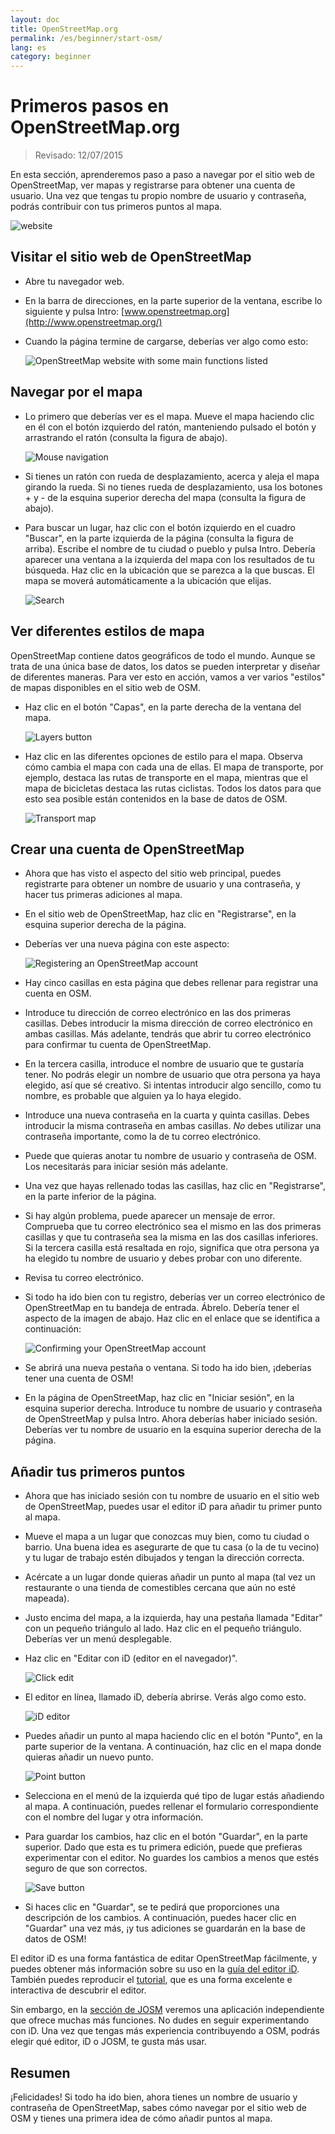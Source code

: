 ```yaml
---
layout: doc
title: OpenStreetMap.org
permalink: /es/beginner/start-osm/
lang: es
category: beginner
---
```


Primeros pasos en OpenStreetMap.org
====================================

> Revisado: 12/07/2015  

En esta sección, aprenderemos paso a paso a navegar por el sitio web de OpenStreetMap, ver mapas y registrarse para obtener una cuenta de usuario. Una vez que tengas tu propio nombre de usuario y contraseña, podrás contribuir con tus primeros puntos al mapa.

![website][]

Visitar el sitio web de OpenStreetMap
-------------------------------------

-   Abre tu navegador web.
-   En la barra de direcciones, en la parte superior de la ventana, escribe lo siguiente y pulsa Intro:
    [www.openstreetmap.org](http://www.openstreetmap.org/)
-   Cuando la página termine de cargarse, deberías ver algo como esto:

    ![OpenStreetMap website with some main functions listed][]

Navegar por el mapa
-------------------

-   Lo primero que deberías ver es el mapa. Mueve el mapa haciendo clic en él con el botón izquierdo del ratón, manteniendo pulsado el botón y arrastrando el ratón (consulta la figura de abajo).

    ![Mouse navigation][]

-   Si tienes un ratón con rueda de desplazamiento, acerca y aleja el mapa girando la rueda. Si no tienes rueda de desplazamiento, usa los botones + y - de la esquina superior derecha del mapa (consulta la figura de abajo).
-   Para buscar un lugar, haz clic con el botón izquierdo en el cuadro "Buscar", en la parte izquierda de la página (consulta la figura de arriba). Escribe el nombre de tu ciudad o pueblo y pulsa Intro. Debería aparecer una ventana a la izquierda del mapa con los resultados de tu búsqueda. Haz clic en la ubicación que se parezca a la que buscas. El mapa se moverá automáticamente a la ubicación que elijas.

    ![Search][]
   

Ver diferentes estilos de mapa
------------------------------

OpenStreetMap contiene datos geográficos de todo el mundo. Aunque se trata de una única base de datos, los datos se pueden interpretar y diseñar de diferentes maneras. Para ver esto en acción, vamos a ver varios "estilos" de mapas disponibles en el sitio web de OSM.

-   Haz clic en el botón "Capas", en la parte derecha de la ventana del mapa.

    ![Layers button][]

-   Haz clic en las diferentes opciones de estilo para el mapa. Observa cómo cambia el mapa con cada una de ellas. El mapa de transporte, por ejemplo, destaca las rutas de transporte en el mapa, mientras que el mapa de bicicletas destaca las rutas ciclistas. Todos los datos para que esto sea posible están contenidos en la base de datos de OSM.

    ![Transport map][]

Crear una cuenta de OpenStreetMap
-------------------------------------

- Ahora que has visto el aspecto del sitio web principal, puedes registrarte para obtener un nombre de usuario y una contraseña, y hacer tus primeras adiciones al mapa.
-   En el sitio web de OpenStreetMap, haz clic en "Registrarse", en la esquina superior derecha de la página.
-   Deberías ver una nueva página con este aspecto:

    ![Registering an OpenStreetMap account][]

-   Hay cinco casillas en esta página que debes rellenar para registrar una cuenta en OSM.
-   Introduce tu dirección de correo electrónico en las dos primeras casillas. Debes introducir la misma dirección de correo electrónico en ambas casillas. Más adelante, tendrás que abrir tu correo electrónico para confirmar tu cuenta de OpenStreetMap.
-   En la tercera casilla, introduce el nombre de usuario que te gustaría tener. No podrás elegir un nombre de usuario que otra persona ya haya elegido, así que sé creativo. Si intentas introducir algo sencillo, como tu nombre, es probable que alguien ya lo haya elegido.
-   Introduce una nueva contraseña en la cuarta y quinta casillas. Debes introducir la misma contraseña en ambas casillas. *No* debes utilizar una contraseña importante, como la de tu correo electrónico.
-   Puede que quieras anotar tu nombre de usuario y contraseña de OSM. Los necesitarás para iniciar sesión más adelante.
-   Una vez que hayas rellenado todas las casillas, haz clic en "Registrarse", en la parte inferior de la página.
-   Si hay algún problema, puede aparecer un mensaje de error. Comprueba que tu correo electrónico sea el mismo en las dos primeras casillas y que tu contraseña sea la misma en las dos casillas inferiores. Si la tercera casilla está resaltada en rojo, significa que otra persona ya ha elegido tu nombre de usuario y debes probar con uno diferente.
-   Revisa tu correo electrónico.
-   Si todo ha ido bien con tu registro, deberías ver un correo electrónico de OpenStreetMap en tu bandeja de entrada. Ábrelo. Debería tener el aspecto de la imagen de abajo. Haz clic en el enlace que se identifica a continuación:

    ![Confirming your OpenStreetMap account][]

-   Se abrirá una nueva pestaña o ventana. Si todo ha ido bien, ¡deberías tener una cuenta de OSM!
-   En la página de OpenStreetMap, haz clic en "Iniciar sesión", en la esquina superior derecha. Introduce tu nombre de usuario y contraseña de OpenStreetMap y pulsa Intro. Ahora deberías haber iniciado sesión. Deberías ver tu nombre de usuario en la esquina superior derecha de la página.

Añadir tus primeros puntos
------------------------------

- Ahora que has iniciado sesión con tu nombre de usuario en el sitio web de OpenStreetMap, puedes usar el editor iD para añadir tu primer punto al mapa.
-   Mueve el mapa a un lugar que conozcas muy bien, como tu ciudad o barrio. Una buena idea es asegurarte de que tu casa (o la de tu vecino) y tu lugar de trabajo estén dibujados y tengan la dirección correcta. 
-   Acércate a un lugar donde quieras añadir un punto al mapa (tal vez un restaurante o una tienda de comestibles cercana que aún no esté mapeada).
-   Justo encima del mapa, a la izquierda, hay una pestaña llamada "Editar" con un pequeño triángulo al lado. Haz clic en el pequeño triángulo. Deberías ver un menú desplegable.
-   Haz clic en "Editar con iD (editor en el navegador)".

    ![Click edit][]

-   El editor en línea, llamado iD, debería abrirse. Verás algo como esto.

    ![iD editor][]

-   Puedes añadir un punto al mapa haciendo clic en el botón "Punto", en la parte superior de la ventana. A continuación, haz clic en el mapa donde quieras añadir un nuevo punto.

    ![Point button][]    

-   Selecciona en el menú de la izquierda qué tipo de lugar estás añadiendo al mapa. A continuación, puedes rellenar el formulario correspondiente con el nombre del lugar y otra información.
-   Para guardar los cambios, haz clic en el botón "Guardar", en la parte superior. Dado que esta es tu primera edición, puede que prefieras experimentar con el editor. No guardes los cambios a menos que estés seguro de que son correctos.

    ![Save button][]    

-   Si haces clic en "Guardar", se te pedirá que proporciones una descripción de los cambios. A continuación, puedes hacer clic en "Guardar" una vez más, ¡y tus adiciones se guardarán en la base de datos de OSM!


El editor iD es una forma fantástica de editar OpenStreetMap fácilmente, y puedes obtener más información sobre su uso en la [guía del editor iD](/es/beginner/id-editor/). También puedes reproducir el [tutorial](http://www.openstreetmap.org/edit?editor=id#walkthrough=true), que es una forma excelente e interactiva de descubrir el editor.

Sin embargo, en la [sección de JOSM](/es/josm/) veremos una aplicación independiente que ofrece muchas más funciones. No dudes en seguir experimentando con iD. Una vez que tengas más experiencia contribuyendo a OSM, podrás elegir qué editor, iD o JOSM, te gusta más usar.

Resumen
-------

¡Felicidades! Si todo ha ido bien, ahora tienes un nombre de usuario y contraseña de OpenStreetMap, sabes cómo navegar por el sitio web de OSM y tienes una primera idea de cómo añadir puntos al mapa.



[website]: /images/beginner/start-osm_website.png
[OpenStreetMap website with some main functions listed]: /images/beginner/osm-website-main-functions.png
[Mouse navigation]: /images/beginner/mouse-navigation.png
[Search]: /images/beginner/search.png
[Layers button]: /images/beginner/layers.png
[Transport map]: /images/beginner/transport-map.png
[Registering an OpenStreetMap account]: /images/beginner/registering-account.png
[Confirming your OpenStreetMap account]: /images/beginner/confirming-account.png
[Click edit]: /images/beginner/click-edit.png
[iD editor]: /images/beginner/id-editor.png
[Point button]: /images/beginner/point-button.png
[Save button]: /images/beginner/save-button.png